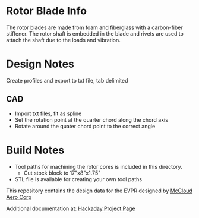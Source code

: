 # Rotor Blade Info
The rotor blades are made from foam and fiberglass with a carbon-fiber stiffener. The rotor shaft is embedded in the blade and rivets are used to attach the shaft due to the loads and vibration.

# Design Notes
Create profiles and export to txt file, tab delimited
## CAD
* Import txt files, fit as spline
* Set the rotation point at the quarter chord along the chord axis
* Rotate around the quater chord point to the correct angle

# Build Notes
* Tool paths for machining the rotor cores is included in this directory.
	* Cut stock block to 17"x8"x1.75"
* STL file is available for creating your own tool paths

This repository contains the design data for the EVPR designed by
[McCloud Aero Corp](http://www.mccloudaero.com)

Additional documentation at:
[Hackaday Project Page](https://hackaday.io/project/20473-evpr-electric-variable-pitch-rotor)
